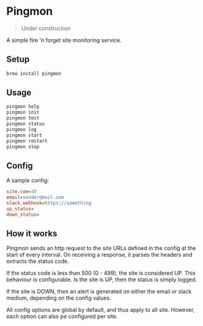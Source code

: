 # Pingmon

> Under construction

A simple fire 'n forget site monitoring service.

## Setup

```sh
brew install pingmon
```

## Usage

```sh
pingmon help
pingmon init
pingmon test
pingmon status
pingmon log
pingmon start
pingmon restart
pingmon stop
```

## Config

A sample config:

```ini
site.com=30
email=sender@mail.com
slack_webhook=https://something
up_status=
down_status=
```

## How it works

Pingmon sends an http request to the site URLs defined in the config at the start of every interval. On receiving a response, it parses the headers and extracts the status code.

If the status code is less than 500 (0 - 499), the site is considered UP. This behaviour is configurable. Is the site is UP, then the status is simply logged.

If the site is DOWN, then an alert is generated on either the email or slack medium, depending on the config values.

All config options are global by default, and thus apply to all site. However, each option can also pe configured per site.
